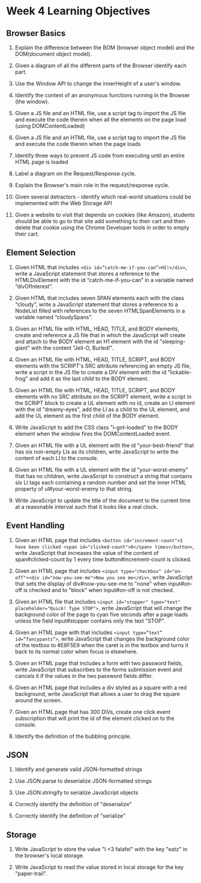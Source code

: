 # Week 4 Learning Objectives

## Browser Basics
  1. Explain the difference between the BOM (browser object model) and the DOM(document object model).

  2. Given a diagram of all the different parts of the Browser identify each part.

  3. Use the Window API to change the innerHeight of a user's window.

  4. Identify the context of an anonymous functions running in the Browser (the window).

  5. Given a JS file and an HTML file, use a script tag to import the JS file and execute the code therein when all the elements on the page load (using DOMContentLoaded)

  6. Given a JS file and an HTML file, use a script tag to import the JS file and execute the code therein when the page loads

  7. Identify three ways to prevent JS code from executing until an entire HTML page is loaded

  8. Label a diagram on the Request/Response cycle.

  9. Explain the Browser's main role in the request/response cycle.

  10. Given several detractors - identify which real-world situations could be implemented with the Web Storage API

  11. Given a website to visit that depends on cookies (like Amazon), students should be able to go to that site add something to their cart and then delete that cookie using the Chrome Developer tools in order to empty their cart.

## Element Selection
  1. Given HTML that includes `<div id=”catch-me-if-you-can”>HI!</div>`, write a JavaScript statement that stores a reference to the HTMLDivElement with the id “catch-me-if-you-can” in a variable named “divOfInterest”.

  2. Given HTML that includes seven SPAN elements each with the class “cloudy”, write a JavaScript statement that stores a reference to a NodeList filled with references to the seven HTMLSpanElements in a variable named “cloudySpans”.

  3. Given an HTML file with HTML, HEAD, TITLE, and BODY elements, create and reference a JS file that in which the JavaScript will create and attach to the BODY element an H1 element with the id "sleeping-giant" with the content "Jell-O, Burled!".

  4. Given an HTML file with HTML, HEAD, TITLE, SCRIPT, and BODY elements with the SCRIPT's SRC attribute referencing an empty JS file, write a script in the JS file to create a DIV element with the id "lickable-frog" and add it as the last child to the BODY element.

  5. Given an HTML file with HTML, HEAD, TITLE, SCRIPT, and BODY elements with no SRC attribute on the SCRIPT element, write a script in the SCRIPT block to create a UL element with no id, create an LI element with the id "dreamy-eyes", add the LI as a child to the UL element, and add the UL element as the first child of the BODY element.

  6. Write JavaScript to add the CSS class "i-got-loaded" to the BODY element when the window fires the DOMContentLoaded event.

  7. Given an HTML file with a UL element with the id "your-best-friend" that has six non-empty LIs as its children, write JavaScript to write the content of each LI to the console.

  8. Given an HTML file with a UL element with the id "your-worst-enemy" that has no children, write JavaScript to construct a string that contains six LI tags each containing a random number and set the inner HTML property of ul#your-worst-enemy to that string.

  9. Write JavaScript to update the title of the document to the current time at a reasonable interval such that it looks like a real clock.

## Event Handling
  1. Given an HTML page that includes `<button id="increment-count">I have been clicked <span id="clicked-count">0</span> times</button>`, write JavaScript that increases the value of the content of span#clicked-count by 1 every time button#increment-count is clicked.

  2. Given an HTML page that includes `<input type="checkbox" id="on-off"><div id="now-you-see-me">Now you see me</div>`, write JavaScript that sets the display of div#now-you-see-me to "none" when input#on-off is checked and to "block" when input#on-off is not checked.

  3. Given an HTML file that includes `<input id="stopper" type="text" placeholder="Quick! Type STOP">`, write JavaScript that will change the background color of the page to cyan five seconds after a page loads unless the field input#stopper contains only the text "STOP".

  4. Given an HTML page with that includes `<input type=”text” id=”fancypants”>`, write JavaScript that changes the background color of the textbox to #E8F5E9 when the caret is in the textbox and turns it back to its normal color when focus is elsewhere.

  5. Given an HTML page that includes a form with two password fields, write JavaScript that subscribes to the forms submission event and cancels it if the values in the two password fields differ.

  6. Given an HTML page that includes a div styled as a square with a red background, write JavaScript that allows a user to drag the square around the screen.

  7. Given an HTML page that has 300 DIVs, create one click event subscription that will print the id of the element clicked on to the console.

  8. Identify the definition of the bubbling principle.

## JSON
  1. Identify and generate valid JSON-formatted strings

  2. Use JSON.parse to deserialize JSON-formatted strings

  3. Use JSON.stringify to serialize JavaScript objects

  4. Correctly identify the definition of "deserialize"

  5. Correctly identify the definition of "serialize"

## Storage
  1. Write JavaScript to store the value "I <3 falafel" with the key "eatz" in the browser's local storage.

  2. Write JavaScript to read the value stored in local storage for the key "paper-trail".
